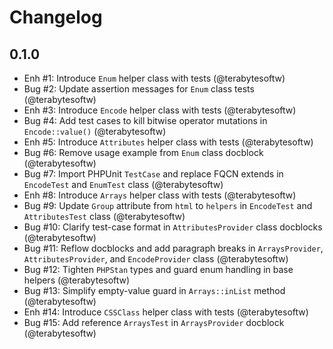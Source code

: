 # Changelog

## 0.1.0

- Enh #1: Introduce `Enum` helper class with tests (@terabytesoftw)
- Bug #2: Update assertion messages for `Enum` class tests (@terabytesoftw)
- Enh #3: Introduce `Encode` helper class with tests (@terabytesoftw)
- Bug #4: Add test cases to kill bitwise operator mutations in `Encode::value()` (@terabytesoftw)
- Enh #5: Introduce `Attributes` helper class with tests (@terabytesoftw)
- Bug #6: Remove usage example from `Enum` class docblock (@terabytesoftw)
- Bug #7: Import PHPUnit `TestCase` and replace FQCN extends in `EncodeTest` and `EnumTest` class (@terabytesoftw)
- Enh #8: Introduce `Arrays` helper class with tests (@terabytesoftw)
- Bug #9: Update `Group` attribute from `html` to `helpers` in `EncodeTest` and `AttributesTest` class (@terabytesoftw)
- Bug #10: Clarify test-case format in `AttributesProvider` class docblocks (@terabytesoftw)
- Bug #11: Reflow docblocks and add paragraph breaks in `ArraysProvider`, `AttributesProvider`, and `EncodeProvider` class (@terabytesoftw)
- Bug #12: Tighten `PHPStan` types and guard enum handling in base helpers (@terabytesoftw)
- Bug #13: Simplify empty-value guard in `Arrays::inList` method (@terabytesoftw)
- Enh #14: Introduce `CSSClass` helper class with tests (@terabytesoftw)
- Bug #15: Add reference `ArraysTest` in `ArraysProvider` docblock (@terabytesoftw)
